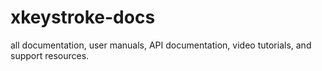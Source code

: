 # xkeystroke-docs
all documentation, user manuals, API documentation, video tutorials, and support resources.
